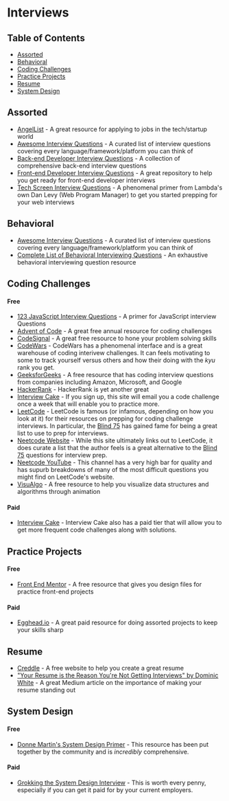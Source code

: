 # Interviews

## Table of Contents

- [Assorted](#assorted)
- [Behavioral](#behavioral)
- [Coding Challenges](#coding-challenges)
- [Practice Projects](#practice-projects)
- [Resume](#resume)
- [System Design](#system-design)

## Assorted

- [AngelList](https://angel.co/) - A great resource for applying to jobs in the tech/startup world
- [Awesome Interview Questions](https://github.com/MaximAbramchuck/awesome-interview-questions#javascript) - A curated list of interview questions covering every language/framework/platform you can think of
- [Back-end Developer Interview Questions](https://github.com/arialdomartini/Back-End-Developer-Interview-Questions) - A collection of comprehensive back-end interview questions
- [Front-end Developer Interview Questions](https://github.com/h5bp/Front-end-Developer-Interview-Questions) - A great repository to help you get ready for front-end developer interviews
- [Tech Screen Interview Questions](https://github.com/justsml/guides/tree/master/interviews/passing-the-tech-screen) - A phenomenal primer from Lambda's own Dan Levy (Web Program Manager) to get you started prepping for your web interviews

## Behavioral

- [Awesome Interview Questions](https://github.com/MaximAbramchuck/awesome-interview-questions#javascript) - A curated list of interview questions covering every language/framework/platform you can think of
- [Complete List of Behavioral Interviewing Questions](https://drive.google.com/file/d/1I_5i1TSB3RO7cnHAa4weXLTfjQT83WwU/view?usp=sharing) - An exhaustive behavioral interviewing question resource

## Coding Challenges

#### **Free**

- [123 JavaScript Interview Questions](https://github.com/ganqqwerty/123-Essential-JavaScript-Interview-Questions) - A primer for JavaScript interview Questions
- [Advent of Code](https://adventofcode.com/) - A great free annual resource for coding challenges
- [CodeSignal](https://codesignal.com/) - A great free resource to hone your problem solving skills
- [CodeWars](https://www.codewars.com/) - CodeWars has a phenomenal interface and is a great warehouse of coding interivew challenges. It can feels motivating to some to track yourself versus others and how their doing with the _kyu_ rank you get.
- [GeeksforGeeks](https://www.geeksforgeeks.org/) - A free resource that has coding interview questions from companies including Amazon, Microsoft, and Google
- [HackerRank](https://www.hackerrank.com/) - HackerRank is yet another great
- [Interview Cake](https://www.interviewcake.com/) - If you sign up, this site will email you a code challenge once a week that will enable you to practice more.
- [LeetCode](https://leetcode.com/) - LeetCode is famous (or infamous, depending on how you look at it) for their resources on prepping for coding challenge interviews. In particular, the [Blind 75](https://leetcode.com/discuss/general-discussion/460599/blind-75-leetcode-questions) has gained fame for being a great list to use to prep for interviews.
- [Neetcode Website](https://neetcode.io/) - While this site ultimately links out to LeetCode, it does curate a list that the author feels is a great alternative to the [Blind 75](https://leetcode.com/discuss/general-discussion/460599/blind-75-leetcode-questions) questions for interview prep.
- [Neetcode YouTube](https://www.youtube.com/c/NeetCode) - This channel has a very high bar for quality and has supurb breakdowns of many of the most difficult questions you might find on LeetCode's website.
- [VisuAlgo](https://visualgo.net/en) - A free resource to help you visualize data structures and algorithms through animation

#### **Paid**

- [Interview Cake](https://www.interviewcake.com/) - Interview Cake also has a paid tier that will allow you to get more frequent code challenges along with solutions.

## Practice Projects

#### **Free**

- [Front End Mentor](https://www.frontendmentor.io/challenges) - A free resource that gives you design files for practice front-end projects

#### **Paid**

- [Egghead.io](https://egghead.io/browse/frameworks) - A great paid resource for doing assorted projects to keep your skills sharp

## Resume

- [Creddle](http://creddle.io/) - A free website to help you create a great resume
- ["Your Resume is the Reason You're Not Getting Interviews" by Dominic White](https://medium.com/@dominicwhite/i-hire-software-developers-your-resume-is-the-reason-youre-not-getting-interviews-dc7b2520a2f1) - A great Medium article on the importance of making your resume standing out

## System Design

#### **Free**

- [Donne Martin's System Design Primer](https://github.com/donnemartin/system-design-primer) - This resource has been put together by the community and is _incredibly_ comprehensive.

#### **Paid**

- [Grokking the System Design Interview](https://www.educative.io/courses/grokking-the-system-design-interview) - This is worth every penny, especially if you can get it paid for by your current employers.
